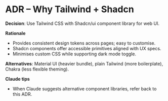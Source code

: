 # ADR – Why Tailwind + Shadcn

**Decision**: Use Tailwind CSS with Shadcn/ui component library for web UI.

**Rationale**
- Provides consistent design tokens across pages; easy to customise.
- Shadcn components offer accessible primitives aligned with UX specs.
- Minimises custom CSS while supporting dark mode toggle.

**Alternatives**: Material UI (heavier bundle), plain Tailwind (more boilerplate), Chakra (less flexible theming).

**Claude tips**
- When Claude suggests alternative component libraries, refer back to this ADR.
